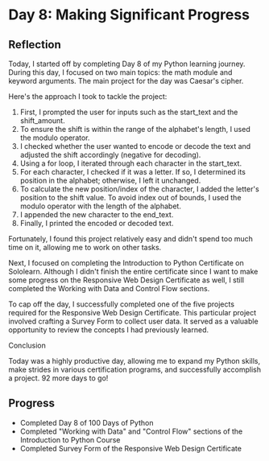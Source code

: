 # Day 8: Making Significant Progress
## Reflection
 Today, I started off by completing Day 8 of my Python learning journey. During this day, I focused on two main topics: the math module and keyword arguments. The main project for the day was Caesar's cipher.

 Here's the approach I took to tackle the project:
 1. First, I prompted the user for inputs such as the start_text and the shift_amount.
 2. To ensure the shift is within the range of the alphabet's length, I used the modulo operator.
 3. I checked whether the user wanted to encode or decode the text and adjusted the shift accordingly (negative for decoding).
 4. Using a for loop, I iterated through each character in the start_text.
 5. For each character, I checked if it was a letter. If so, I determined its position in the alphabet; otherwise, I left it unchanged.
 6. To calculate the new position/index of the character, I added the letter's position to the shift value. To avoid index out of bounds, I used the modulo operator with the length of the alphabet.
 7. I appended the new character to the end_text.
 8. Finally, I printed the encoded or decoded text.
  
 Fortunately, I found this project relatively easy and didn't spend too much time on it, allowing me to work on other tasks.

 Next, I focused on completing the Introduction to Python Certificate on Sololearn. Although I didn't finish the entire certificate since I want to make some progress on the Responsive Web Design Certificate as well, I still completed the Working with Data and Control Flow sections. 

 To cap off the day, I successfully completed one of the five projects required for the Responsive Web Design Certificate. This particular project involved crafting a Survey Form to collect user data. It served as a valuable opportunity to review the concepts I had previously learned.
  
 Conclusion
 
 Today was a highly productive day, allowing me to expand my Python skills, make strides in various certification programs, and successfully accomplish a project. 92 more days to go!

## Progress
 - Completed Day 8 of 100 Days of Python
 - Completed "Working with Data" and "Control Flow" sections of the Introduction to Python Course
 - Completed Survey Form of the Responsive Web Design Certificate
